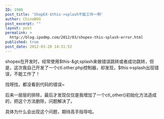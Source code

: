 ```yaml
---
ID: 1986
post_title: 'ShopEX-$this->splash不能工作一例'
author: ChinaBUG
post_excerpt: ""
layout: post
permalink: >
  http://blog.ipodmp.com/2012/03/shopex-this-splash-error.html
published: true
post_date: 2012-03-20 14:31:52
---
```

shopex在开发时，经常使用$this-&gt;splash来做错误跳转或者成功跳转，但是，这次我自己开发了一个ctl.other.php控制器，却发现，$this-&gt;splash出现错误，不能工作了！

找呀找，都没看到代码的错误~

后来一层层的排除，最后才发现仅仅是我增加了一个ctl_other()初始化方法造成的，把这个方法删除，问题解决了。

具体为什么会出现这个问题，期待高手指导哈。